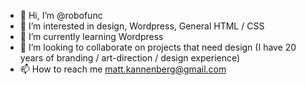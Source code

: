 - 👋 Hi, I’m @robofunc
- 👀 I’m interested in design, Wordpress, General HTML / CSS
- 🌱 I’m currently learning Wordpress
- 💞️ I’m looking to collaborate on projects that need design (I have 20 years of branding / art-direction / design experience)
- 📫 How to reach me matt.kannenberg@gmail.com

<!---
robofunc/robofunc is a ✨ special ✨ repository because its `README.md` (this file) appears on your GitHub profile.
You can click the Preview link to take a look at your changes.
--->
